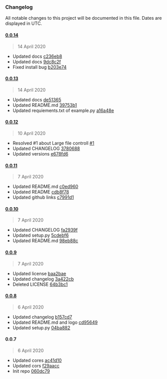 ### Changelog

All notable changes to this project will be documented in this file. Dates are displayed in UTC.

#### [0.0.14](https://github.com/hidekuma/flask-s3up/compare/0.0.13...0.0.14)

> 14 April 2020

- Updated docs [c236eb8](https://github.com/hidekuma/flask-s3up/commit/c236eb8c15913e8a96487634fe0d6705bfb0f229)
- Updated docs [9dc8c2f](https://github.com/hidekuma/flask-s3up/commit/9dc8c2f94ed9e16ade5d7c96ffc884efff2f26e2)
- Fixed install bug [b203e74](https://github.com/hidekuma/flask-s3up/commit/b203e74b790a8155337720abfba7c5a09c6bfa0d)

#### [0.0.13](https://github.com/hidekuma/flask-s3up/compare/0.0.12...0.0.13)

> 14 April 2020

- Updated docs [de51365](https://github.com/hidekuma/flask-s3up/commit/de513658dd960ae3fd81713297e1fb480b3efb97)
- Updated README.md [39753b1](https://github.com/hidekuma/flask-s3up/commit/39753b159200a585a27e88019f55fe0f1237f43b)
- Updated requiements.txt of example.py [a16a48e](https://github.com/hidekuma/flask-s3up/commit/a16a48eeb521d6675b47cd8ca41f5b7d335dcbe1)

#### [0.0.12](https://github.com/hidekuma/flask-s3up/compare/0.0.11...0.0.12)

> 10 April 2020

- Resolved #1 about Large file controll [#1](https://github.com/hidekuma/flask-s3up/issues/1)
- Updated CHANGELOG [3780688](https://github.com/hidekuma/flask-s3up/commit/37806886fffabae0acee5c3db2f5ad17f4208099)
- Updated versions [e678fd6](https://github.com/hidekuma/flask-s3up/commit/e678fd67ec8a89f10de6fe0713839985be622992)

#### [0.0.11](https://github.com/hidekuma/flask-s3up/compare/0.0.10...0.0.11)

> 7 April 2020

- Updated README.md [c0ed960](https://github.com/hidekuma/flask-s3up/commit/c0ed96041a2327a77201a358db1bb2b32431a59d)
- Updated README [cdb8f78](https://github.com/hidekuma/flask-s3up/commit/cdb8f7866e19bb0413672eff9281c35440e3c032)
- Updated github links [c7991d1](https://github.com/hidekuma/flask-s3up/commit/c7991d1923103dc516b359e15f63e944eb371a6a)

#### [0.0.10](https://github.com/hidekuma/flask-s3up/compare/0.0.9...0.0.10)

> 7 April 2020

- Updated CHANGELOG [fa2939f](https://github.com/hidekuma/flask-s3up/commit/fa2939f83d3b816da398f4a77fa163f0988fcf9e)
- Updated setup.py [5cdebf6](https://github.com/hidekuma/flask-s3up/commit/5cdebf670f88398bfe0f4aea8ad8a520c3d88d68)
- Updated README.md [98eb88c](https://github.com/hidekuma/flask-s3up/commit/98eb88cb7b0af94a3c511278ef465adb0246caca)

#### [0.0.9](https://github.com/hidekuma/flask-s3up/compare/0.0.8...0.0.9)

> 7 April 2020

- Updated license [baa2bae](https://github.com/hidekuma/flask-s3up/commit/baa2bae8382a22f529d26ed68a9db932afe8865b)
- Updated changelog [3a422cb](https://github.com/hidekuma/flask-s3up/commit/3a422cbdf1484e4eab225d0a3ededd6ac9630749)
- Deleted LICENSE [64b3bc1](https://github.com/hidekuma/flask-s3up/commit/64b3bc17504cc8dbcc52b13644e7dd475265aaeb)

#### [0.0.8](https://github.com/hidekuma/flask-s3up/compare/0.0.7...0.0.8)

> 6 April 2020

- Updated changelog [b157cd7](https://github.com/hidekuma/flask-s3up/commit/b157cd7e07b483e4def3acb393dc776e5d73ccc1)
- Updated README.md and logo [cd95649](https://github.com/hidekuma/flask-s3up/commit/cd95649f22aee8fa0ab36a047a1336966532e893)
- Updated setup.py [04ba882](https://github.com/hidekuma/flask-s3up/commit/04ba8820ae3fe6119a13ab7d10e7daed1ac59ff0)

#### 0.0.7

> 6 April 2020

- Updated cores [ac41d10](https://github.com/hidekuma/flask-s3up/commit/ac41d109e14b397c4513c2d2ba920c8d137fd9a7)
- Updated cors [f29aacc](https://github.com/hidekuma/flask-s3up/commit/f29aacc5a72d14bc006c631a0c00a89023bda54b)
- Init repo [060dc79](https://github.com/hidekuma/flask-s3up/commit/060dc79560921fe3c84a470d7da338f65d0ff2ee)
